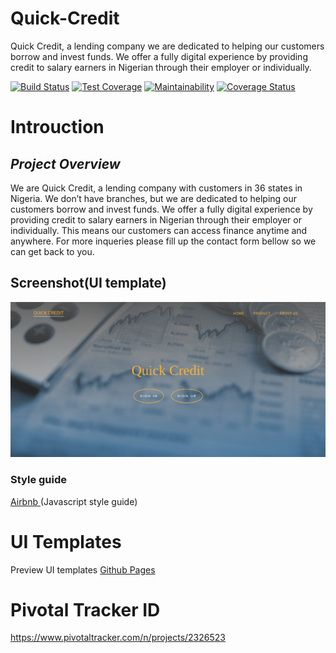 # Quick-Credit

Quick Credit, a lending company we are dedicated to helping our customers borrow and invest funds. We offer a fully digital experience by providing credit to salary earners in Nigerian through their employer or individually.

[![Build Status](https://travis-ci.org/dgovnor/Quick-Credit.svg?branch=develop)](https://travis-ci.org/dgovnor/Quick-Credit) [![Test Coverage](https://api.codeclimate.com/v1/badges/123ae50e0da75177f055/test_coverage)](https://codeclimate.com/github/dgovnor/Quick-Credit/test_coverage) [![Maintainability](https://api.codeclimate.com/v1/badges/123ae50e0da75177f055/maintainability)](https://codeclimate.com/github/dgovnor/Quick-Credit/maintainability) [![Coverage Status](https://coveralls.io/repos/github/dgovnor/Quick-Credit/badge.svg)](https://coveralls.io/github/dgovnor/Quick-Credit)

# Introuction
## _Project Overview_
We are Quick Credit, a lending company with customers in 36 states in Nigeria. We don’t have branches, but we are dedicated to helping our customers borrow and invest funds. We offer a fully digital experience by providing credit to salary earners in Nigerian through their employer or individually. This means our customers can access finance anytime and anywhere. For more inqueries please fill up the contact form bellow so we can get back to you.

## Screenshot(UI template)
![quickcredit](https://github.com/dgovnor/Quick-Credit/blob/develop/Screenshot%20from%202019-05-06%2011-45-10.png)
### **Style guide**

[Airbnb ](https://github.com/airbnb/javascript)(Javascript style guide)

# UI Templates

Preview UI templates [Github Pages](https://dgovnor.github.io/Quick-Credit/UI/index.html)

# Pivotal Tracker ID
https://www.pivotaltracker.com/n/projects/2326523
